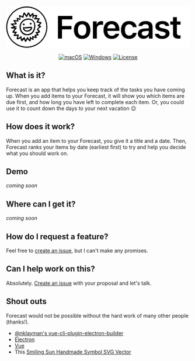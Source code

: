 <p align="center">
  <img src="./logo.jpg" alt="Forecast logo">
</p>

<div align="center">

  [![macOS](https://img.shields.io/badge/macOS-Download-green.svg)](https://github.com/mrintoul/Forecast/releases)
  [![Windows](https://img.shields.io/badge/Windows-Download-green.svg)](https://github.com/mrintoul/Forecast/releases)
  [![License](https://img.shields.io/badge/license-MIT-blue.svg)](/LICENSE)

</div>

## What is it?

Forecast is an app that helps you keep track of the tasks you have coming up. When you add items to your Forecast, it will show you which items are due first, and how long you have left to complete each item. Or, you could use it to count down the days to your next vacation 😉

## How does it work?

When you add an item to your Forecast, you give it a title and a date. Then, Forecast ranks your items by date (earliest first) to try and help you decide what you should work on.

## Demo

*coming soon*

## Where can I get it?

*coming soon*

## How do I request a feature?

Feel free to [create an issue](https://github.com/mrintoul/Forecast/issues/new), but I can't make any promises.

## Can I help work on this?

Absolutely. [Create an issue](https://github.com/mrintoul/Forecast/issues/new) with your proposal and let's talk.

## Shout outs

Forecast would not be possible without the hard work of many other people (thanks!).

- [@nklayman's vue-cli-plugin-electron-builder](https://github.com/nklayman/vue-cli-plugin-electron-builder)
- [Electron](https://github.com/electron/electron)
- [Vue](https://github.com/vuejs/vue)
- This [Smiling Sun Handmade Symbol SVG Vector](https://www.svgrepo.com/svg/123560/smiling-sun-handmade-symbol)
